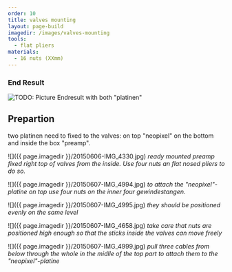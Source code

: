 ```yaml
---
order: 10
title: valves mounting
layout: page-build
imagedir: /images/valves-mounting
tools:
  - flat pliers
materials:
  - 16 nuts (XXmm)
---
```

### End Result

![TODO: Picture Endresult with both "platinen"]()

## Prepartion
two platinen need to fixed to the valves: on top "neopixel" on the bottom and inside the box "preamp".

![]({{ page.imagedir }}/20150606-IMG_4330.jpg)
*ready mounted preamp fixed right top of valves from the inside. Use four nuts an flat nosed pliers to do so.*

![]({{ page.imagedir }}/20150607-IMG_4994.jpg)
*to attach the "neopixel"-platine on top use four nuts on the inner four gewindestangen.*

![]({{ page.imagedir }}/20150607-IMG_4995.jpg)
*they should be positioned evenly on the same level*

![]({{ page.imagedir }}/20150607-IMG_4658.jpg)
*take care that nuts are positioned high enough so that the sticks inside the valves can move freely*

![]({{ page.imagedir }}/20150607-IMG_4999.jpg)
*pull three cables from below through the whole in the midlle of the top part to attach them to the "neopixel"-platine*






